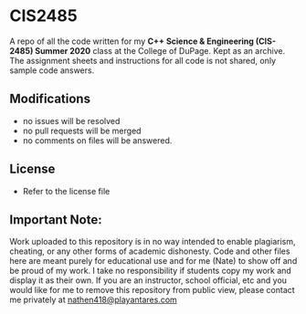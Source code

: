 # CIS2485
A repo of all the code written for my **C++ Science & Engineering (CIS-2485) Summer 2020** class at the College of DuPage. Kept as an archive. The assignment sheets and instructions for all code is not shared, only sample code answers.  

## Modifications
- no issues will be resolved
- no pull requests will be merged
- no comments on files will be answered.

## License
- Refer to the license file

## Important Note:
Work uploaded to this repository is in no way intended to enable plagiarism, cheating, or any other forms of academic dishonesty. Code and other files here are meant purely for educational use and for me (Nate) to show off and be proud of my work. I take no responsibility if students copy my work and display it as their own. 
If you are an instructor, school official, etc and you would like for me to remove this repository from public view, please contact me privately at [nathen418@playantares.com](mailto:nathen418@playantares.com)
